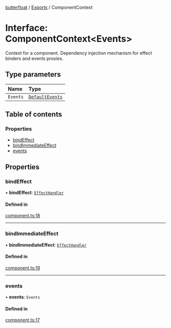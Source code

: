 [butterfloat](../README.md) / [Exports](../modules.md) / ComponentContext

# Interface: ComponentContext\<Events\>

Context for a component. Dependency injection mechanism for
effect binders and events proxies.

## Type parameters

| Name | Type |
| :------ | :------ |
| `Events` | [`DefaultEvents`](../modules.md#defaultevents) |

## Table of contents

### Properties

- [bindEffect](ComponentContext.md#bindeffect)
- [bindImmediateEffect](ComponentContext.md#bindimmediateeffect)
- [events](ComponentContext.md#events)

## Properties

### bindEffect

• **bindEffect**: [`EffectHandler`](../modules.md#effecthandler)

#### Defined in

[component.ts:18](https://github.com/WorldMaker/butterfloat/blob/0ebaadf/component.ts#L18)

___

### bindImmediateEffect

• **bindImmediateEffect**: [`EffectHandler`](../modules.md#effecthandler)

#### Defined in

[component.ts:19](https://github.com/WorldMaker/butterfloat/blob/0ebaadf/component.ts#L19)

___

### events

• **events**: `Events`

#### Defined in

[component.ts:17](https://github.com/WorldMaker/butterfloat/blob/0ebaadf/component.ts#L17)
